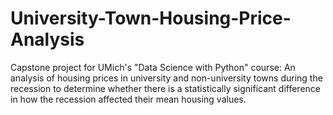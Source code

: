 # University-Town-Housing-Price-Analysis
Capstone project for UMich's "Data Science with Python" course: An analysis of housing prices in university and non-university towns during the recession to determine whether there is a statistically significant difference in how the recession affected their mean housing values. 
